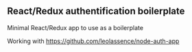 ## React/Redux authentification boilerplate

Minimal React/Redux app to use as a boilerplate

Working with https://github.com/leolassence/node-auth-app
